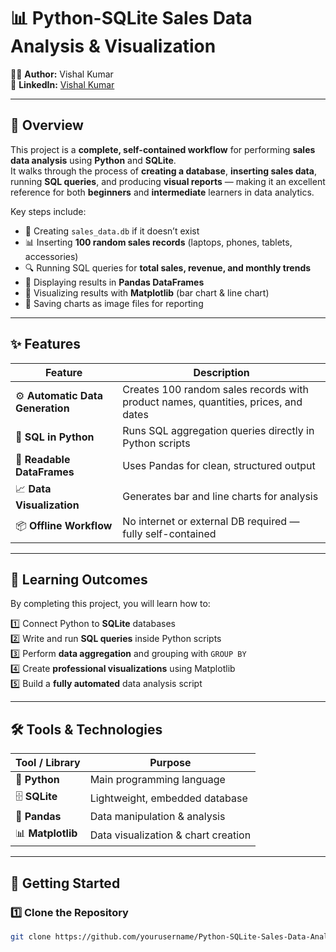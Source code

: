 # 📊 Python-SQLite Sales Data Analysis & Visualization  

👨‍💻 **Author:** Vishal Kumar  
🔗 **LinkedIn:** [Vishal Kumar](https://www.linkedin.com/in/vishal013/)  

---

## 📖 Overview  
This project is a **complete, self-contained workflow** for performing **sales data analysis** using **Python** and **SQLite**.  
It walks through the process of **creating a database**, **inserting sales data**, running **SQL queries**, and producing **visual reports** — making it an excellent reference for both **beginners** and **intermediate** learners in data analytics.  

Key steps include:  

- 📂 Creating `sales_data.db` if it doesn’t exist  
- 📊 Inserting **100 random sales records** (laptops, phones, tablets, accessories)  
- 🔍 Running SQL queries for **total sales, revenue, and monthly trends**  
- 🐼 Displaying results in **Pandas DataFrames**  
- 🎨 Visualizing results with **Matplotlib** (bar chart & line chart)  
- 💾 Saving charts as image files for reporting  

---

## ✨ Features  

| Feature | Description |
|---------|-------------|
| ⚙ **Automatic Data Generation** | Creates 100 random sales records with product names, quantities, prices, and dates |
| 📝 **SQL in Python** | Runs SQL aggregation queries directly in Python scripts |
| 📑 **Readable DataFrames** | Uses Pandas for clean, structured output |
| 📈 **Data Visualization** | Generates bar and line charts for analysis |
| 📦 **Offline Workflow** | No internet or external DB required — fully self-contained |

---

## 🎯 Learning Outcomes  

By completing this project, you will learn how to:  

1️⃣ Connect Python to **SQLite** databases  
2️⃣ Write and run **SQL queries** inside Python scripts  
3️⃣ Perform **data aggregation** and grouping with `GROUP BY`  
4️⃣ Create **professional visualizations** using Matplotlib  
5️⃣ Build a **fully automated** data analysis script  

---

## 🛠 Tools & Technologies  

| Tool / Library | Purpose |
|----------------|---------|
| 🐍 **Python** | Main programming language |
| 🗄 **SQLite** | Lightweight, embedded database |
| 🐼 **Pandas** | Data manipulation & analysis |
| 📊 **Matplotlib** | Data visualization & chart creation |

---

## 🚀 Getting Started  

### 1️⃣ Clone the Repository  
```bash
git clone https://github.com/yourusername/Python-SQLite-Sales-Data-Analysis-Visualization.git
